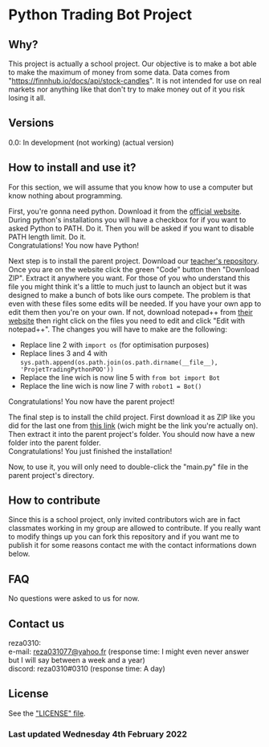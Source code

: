 # Python Trading Bot Project

## Why?
This project is actually a school project. Our objective is to make a bot able to make the maximum of money from some data. Data comes from "https://finnhub.io/docs/api/stock-candles". It is not intended for use on real markets nor anything like that don't try to make money out of it you risk losing it all.

## Versions
0.0: In development (not working) (actual version)

## How to install and use it?
For this section, we will assume that you know how to use a computer but know nothing about programming. 

First, you're gonna need python. Download it from the [official website](https://www.python.org/downloads/). During python's installations you will have a checkbox for if you want to asked Python to PATH. Do it. Then you will be asked if you want to disable PATH length limit. Do it.<br>
Congratulations! You now have Python!

Next step is to install the parent project. Download our [teacher's repository](https://github.com/benjaminforest/beagleboys). Once you are on the website click the green "Code" button then "Download ZIP". Extract it anywhere you want. For those of you who understand this file you might think it's a little to much just to launch an object but it was designed to make a bunch of bots like ours compete. The problem is that even with these files some edits will be needed. If you have your own app to edit them then you're on your own. If not, download notepad++ from [their website](https://notepad-plus-plus.org/downloads/) then right click on the files you need to edit and click "Edit with notepad++". The changes you will have to make are the following:
- Replace line 2 with `import os` (for optimisation purposes)
- Replace lines 3 and 4 with `sys.path.append(os.path.join(os.path.dirname(__file__), 'ProjetTradingPythonPOO'))`
- Replace the line wich is now line 5 with `from bot import Bot`
- Replace the line wich is now line 7 with `robot1 = Bot()`<br>

Congratulations! You now have the parent project!

The final step is to install the child project. First download it as ZIP like you did for the last one from [this link](https://github.com/reza0310/ProjetTradingPythonPOO) (wich might be the link you're actually on). Then extract it into the parent project's folder. You should now have a new folder into the parent folder.<br>
Congratulations! You just finished the installation!

Now, to use it, you will only need to double-click the "main.py" file in the parent project's directory.

## How to contribute
Since this is a school project, only invited contributors wich are in fact classmates working in my group are allowed to contribute. If you really want to modify things up you can fork this repository and if you want me to publish it for some reasons contact me with the contact informations down below.

## FAQ
No questions were asked to us for now.

## Contact us
reza0310:<br>
  e-mail: reza031077@yahoo.fr (response time: I might even never answer but I will say between a week and a year)<br>
  discord: reza0310#0310 (response time: A day)

## License
See the ["LICENSE" file](https://github.com/reza0310/ProjetTradingPythonPOO/blob/main/LICENSE).

### Last updated Wednesday 4th February 2022

